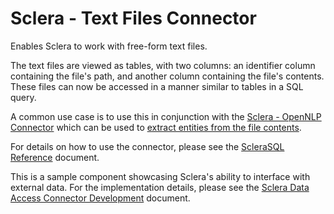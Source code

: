 # Sclera - Text Files Connector

Enables Sclera to work with free-form text files.

The text files are viewed as tables, with two columns: an identifier column containing the file's path, and another column containing the file's contents. These files can now be accessed in a manner similar to tables in a SQL query.

A common use case is to use this in conjunction with the [Sclera - OpenNLP Connector](https://scleradb.com/docs/setup/components/#sclera-opennlp) which can be used to [extract entities from the file contents](https://scleradb.com/docs/sclerasql/sqlexttext/).

For details on how to use the connector, please see the [ScleraSQL Reference](https://scleradb.com/docs/sclerasql/sqlextdataaccess/#accessing-text-files) document.

This is a sample component showcasing Sclera's ability to interface with external data. For the implementation details, please see the [Sclera Data Access Connector Development](https://scleradb.com/docs/sdk/sdkextdataaccess/) document.
